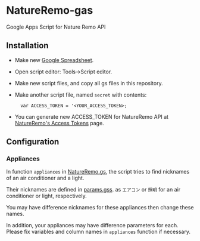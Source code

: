 # NatureRemo-gas
Google Apps Script for Nature Remo API

## Installation

* Make new [Google Spreadsheet](https://sheet.new).
* Open script editor: Tools->Script editor.
* Make new script files, and copy all gs files in this repository.
* Make another script file, named `secret` with contents:

        var ACCESS_TOKEN = '<YOUR_ACCESS_TOKEN>;

* You can generate new ACCESS_TOKEN for NatureRemo API at [NatureRemo's Access Tokens](https://home.nature.global/home) page.

## Configuration

### Appliances

In function
`appliances` in [NatureRemo.gs](https://github.com/rcmdnk/NatureRemo-gas/blob/main/NatureRemo.gs),
the script tries to find nicknames of an air conditioner and a light.

Their nicknames are defined in
[params.gss](https://github.com/rcmdnk/NatureRemo-gas/blob/main/params.gs).
as `エアコン` or `照明` for an air conditioner or light, respectively.

You may have difference nicknames for these appliances
then change these names.

In addition, your appliances may have difference parameters for each.
Please fix variables and column names in `appliances` function if necessary.



